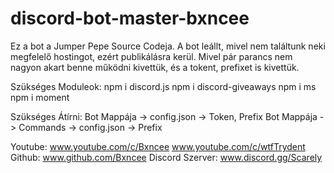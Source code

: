 # discord-bot-master-bxncee
Ez a bot a Jumper Pepe Source Codeja. A bot leállt, mivel nem találtunk neki megfelelő hostingot, ezért publikálásra kerül. Mivel pár parancs nem nagyon akart benne működni kivettük, és a tokent, prefixet is kivettük.

Szükséges Moduleok:
npm i discord.js
npm i discord-giveaways
npm i ms
npm i moment

Szükséges Átírni:
Bot Mappája -> config.json -> Token, Prefix
Bot Mappája -> Commands -> config.json -> Prefix

Youtube:
www.youtube.com/c/Bxncee
www.youtube.com/c/wtfTrydent
Github:
www.github.com/Bxncee
Discord Szerver:
www.discord.gg/Scarely
